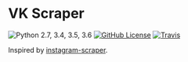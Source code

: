 VK Scraper
=================
![Python 2.7, 3.4, 3.5, 3.6](https://img.shields.io/badge/python-2.7%2C%203.4%2C%203.5%2C%203.6-blue.svg)
[![GitHub License](https://img.shields.io/badge/license-GPLv2-blue.svg)](https://raw.githubusercontent.com/vanyasem/VK-Scraper/master/LICENSE)
[![Travis](https://img.shields.io/travis/vanyasem/VK-Scraper.svg)]()

Inspired by [instagram-scraper](https://github.com/rarcega/instagram-scraper).

